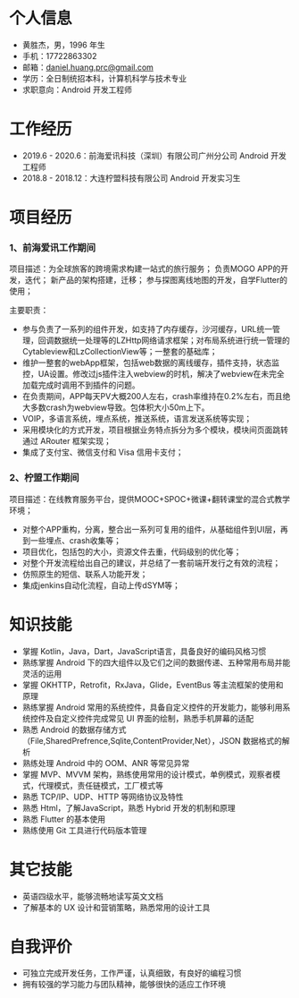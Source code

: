 # 个人信息

- 黄胜杰，男，1996 年生
- 手机：17722863302
- 邮箱：daniel.huang.prc@gmail.com
- 学历：全日制统招本科，计算机科学与技术专业
- 求职意向：Android 开发工程师

# 工作经历

- 2019.6 - 2020.6：前海爱讯科技（深圳）有限公司广州分公司 Android 开发工程师
- 2018.8 - 2018.12：大连柠盟科技有限公司 Android 开发实习生

# 项目经历

### 1、前海爱讯工作期间
项目描述：为全球旅客的跨境需求构建一站式的旅行服务；
负责MOGO APP的开发，迭代；
新产品的架构搭建，迁移；
参与探图离线地图的开发，自学Flutter的使用；

主要职责：
  - 参与负责了一系列的组件开发，如支持了内存缓存，沙河缓存，URL统一管理，回调数据统一处理等的LZHttp网络请求框架；对布局系统进行统一管理的Cytableview和LzCollectionView等；一整套的基础库；
  - 维护一整套的webApp框架，包括web数据的离线缓存，插件支持，状态监控，UA设置。修改过js插件注入webview的时机，解决了webview在未完全加载完成时调用不到插件的问题。
  - 在负责期间，APP每天PV大概200人左右，crash率维持在0.2%左右，而且绝大多数crash为webview导致。包体积大小50m上下。
  - VOIP，多语言系统，埋点系统，推送系统，语言发送系统等实现；
  - 采用模块化的方式开发，项目根据业务特点拆分为多个模块，模块间页面跳转通过 ARouter 框架实现；
  - 集成了支付宝、微信支付和 Visa 信用卡支付；

### 2、柠盟工作期间
项目描述：在线教育服务平台，提供MOOC+SPOC+微课+翻转课堂的混合式教学环境；

  - 对整个APP重构，分离，整合出一系列可复用的组件，从基础组件到UI层，再到一些埋点、crash收集等；
  - 项目优化，包括包的大小，资源文件去重，代码级别的优化等；
  - 对整个开发流程给出自己的建议，并总结了一套前端开发行之有效的流程；
  - 仿照原生的短信、联系人功能开发；
  - 集成jenkins自动化流程，自动上传dSYM等；

# 知识技能

- 掌握 Kotlin，Java，Dart，JavaScript语言，具备良好的编码风格习惯
- 熟练掌握 Android 下的四大组件以及它们之间的数据传递、五种常用布局并能灵活的运用
- 掌握 OKHTTP，Retrofit，RxJava，Glide，EventBus 等主流框架的使用和原理
- 熟练掌握 Android 常用的系统控件，具备自定义控件的开发能力，能够利用系统控件及自定义控件完成常见 UI 界面的绘制，熟悉手机屏幕的适配
- 熟悉 Android 的数据存储方式（File,SharedPrefrence,Sqlite,ContentProvider,Net），JSON 数据格式的解析
- 熟练处理 Android 中的 OOM、ANR 等常见异常
- 掌握 MVP、MVVM 架构，熟练使用常用的设计模式，单例模式，观察者模式，代理模式，责任链模式，工厂模式等
- 熟悉 TCP/IP、UDP、HTTP 等网络协议及特性
- 熟悉 Html，了解JavaScript，熟悉 Hybrid 开发的机制和原理
- 熟悉 Flutter 的基本使用
- 熟练使用 Git 工具进行代码版本管理

# 其它技能

- 英语四级水平，能够流畅地读写英文文档
- 了解基本的 UX 设计和营销策略，熟悉常用的设计工具

# 自我评价

- 可独立完成开发任务，工作严谨，认真细致，有良好的编程习惯
- 拥有较强的学习能力与团队精神，能够很快的适应工作环境